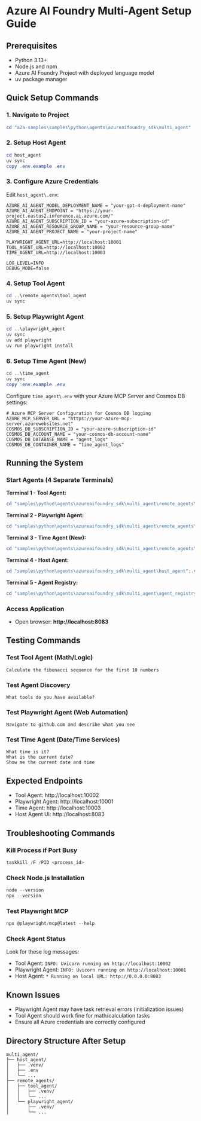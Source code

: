 # Azure AI Foundry Multi-Agent Setup Guide

## Prerequisites
- Python 3.13+
- Node.js and npm
- Azure AI Foundry Project with deployed language model
- uv package manager

## Quick Setup Commands

### 1. Navigate to Project
```powershell
cd "a2a-samples\samples\python\agents\azureaifoundry_sdk\multi_agent"
```

### 2. Setup Host Agent
```powershell
cd host_agent
uv sync
copy .env.example .env
```

### 3. Configure Azure Credentials
Edit `host_agent\.env`:
```env
AZURE_AI_AGENT_MODEL_DEPLOYMENT_NAME = "your-gpt-4-deployment-name"
AZURE_AI_AGENT_ENDPOINT = "https://your-project.eastus2.inference.ai.azure.com/"
AZURE_AI_AGENT_SUBSCRIPTION_ID = "your-azure-subscription-id"
AZURE_AI_AGENT_RESOURCE_GROUP_NAME = "your-resource-group-name"
AZURE_AI_AGENT_PROJECT_NAME = "your-project-name"

PLAYWRIGHT_AGENT_URL=http://localhost:10001
TOOL_AGENT_URL=http://localhost:10002
TIME_AGENT_URL=http://localhost:10003

LOG_LEVEL=INFO
DEBUG_MODE=false
```

### 4. Setup Tool Agent
```powershell
cd ..\remote_agents\tool_agent
uv sync
```

### 5. Setup Playwright Agent
```powershell
cd ..\playwright_agent
uv sync
uv add playwright
uv run playwright install
```

### 6. Setup Time Agent (New)
```powershell
cd ..\time_agent
uv sync
copy .env.example .env
```

Configure `time_agent\.env` with your Azure MCP Server and Cosmos DB settings:
```env
# Azure MCP Server Configuration for Cosmos DB logging
AZURE_MCP_SERVER_URL = "https://your-azure-mcp-server.azurewebsites.net"
COSMOS_DB_SUBSCRIPTION_ID = "your-azure-subscription-id"
COSMOS_DB_ACCOUNT_NAME = "your-cosmos-db-account-name"
COSMOS_DB_DATABASE_NAME = "agent_logs"
COSMOS_DB_CONTAINER_NAME = "time_agent_logs"
```

## Running the System

### Start Agents (4 Separate Terminals)

**Terminal 1 - Tool Agent:**
```powershell
cd "samples\python\agents\azureaifoundry_sdk\multi_agent\remote_agents\tool_agent";.venv\Scripts\activate ;python .
```

**Terminal 2 - Playwright Agent:**
```powershell
cd "samples\python\agents\azureaifoundry_sdk\multi_agent\remote_agents\playwright_agent";.venv\Scripts\activate;python .
```

**Terminal 3 - Time Agent (New):**
```powershell
cd "samples\python\agents\azureaifoundry_sdk\multi_agent\remote_agents\time_agent";.venv\Scripts\activate;python .
```

**Terminal 4 - Host Agent:**
```powershell
cd "samples\python\agents\azureaifoundry_sdk\multi_agent\host_agent";.venv\Scripts\activate;python .
```

**Terminal 5 - Agent Registry:**
```powershell
cd "samples\python\agents\azureaifoundry_sdk\multi_agent\agent_registry_dashboard";.agentregistry\Scripts\activate;python app.py
```

### Access Application
- Open browser: **http://localhost:8083**

## Testing Commands

### Test Tool Agent (Math/Logic)
```
Calculate the fibonacci sequence for the first 10 numbers
```

### Test Agent Discovery
```
What tools do you have available?
```

### Test Playwright Agent (Web Automation)
```
Navigate to github.com and describe what you see
```

### Test Time Agent (Date/Time Services)
```
What time is it?
What is the current date?
Show me the current date and time
```

## Expected Endpoints
- Tool Agent: http://localhost:10002
- Playwright Agent: http://localhost:10001
- Time Agent: http://localhost:10003
- Host Agent UI: http://localhost:8083

## Troubleshooting Commands

### Kill Process if Port Busy
```powershell
taskkill /F /PID <process_id>
```

### Check Node.js Installation
```powershell
node --version
npx --version
```

### Test Playwright MCP
```powershell
npx @playwright/mcp@latest --help
```

### Check Agent Status
Look for these log messages:
- Tool Agent: `INFO: Uvicorn running on http://localhost:10002`
- Playwright Agent: `INFO: Uvicorn running on http://localhost:10001`
- Host Agent: `* Running on local URL: http://0.0.0.0:8083`

## Known Issues
- Playwright Agent may have task retrieval errors (initialization issues)
- Tool Agent should work fine for math/calculation tasks
- Ensure all Azure credentials are correctly configured

## Directory Structure After Setup
```
multi_agent/
├── host_agent/
│   ├── .venv/
│   ├── .env
│   └── ...
├── remote_agents/
│   ├── tool_agent/
│   │   ├── .venv/
│   │   └── ...
│   └── playwright_agent/
│       ├── .venv/
│       └── ...
```
